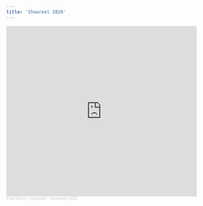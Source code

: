 ```yaml
---
title: 'Showreel 2020'
---
```


<iframe width="100%" height="450" scrolling="no" frameborder="no" allow="autoplay" src="https://w.soundcloud.com/player/?url=https%3A//api.soundcloud.com/playlists/1178465359&color=%23ff5500&auto_play=false&hide_related=false&show_comments=true&show_user=true&show_reposts=false&show_teaser=true"></iframe><div style="font-size: 10px; color: #cccccc;line-break: anywhere;word-break: normal;overflow: hidden;white-space: nowrap;text-overflow: ellipsis; font-family: Interstate,Lucida Grande,Lucida Sans Unicode,Lucida Sans,Garuda,Verdana,Tahoma,sans-serif;font-weight: 100;"><a href="https://soundcloud.com/user-31083528" title="Pete Wilson | Composer" target="_blank" style="color: #cccccc; text-decoration: none;">Pete Wilson | Composer</a> · <a href="https://soundcloud.com/user-31083528/sets/showreel-2020" title="Showreel | 2020" target="_blank" style="color: #cccccc; text-decoration: none;">Showreel | 2020</a></div>